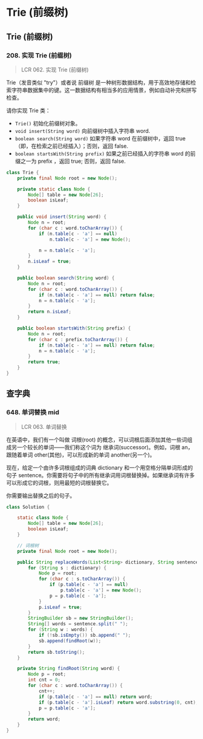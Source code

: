 # Trie (前缀树)

## Trie (前缀树)

### 208. 实现 Trie (前缀树)

> LCR 062. 实现 Trie (前缀树)

Trie（发音类似 "try"）或者说 前缀树 是一种树形数据结构，用于高效地存储和检索字符串数据集中的键。这一数据结构有相当多的应用情景，例如自动补完和拼写检查。

请你实现 Trie 类：

-   `Trie()` 初始化前缀树对象。
-   `void insert(String word)` 向前缀树中插入字符串 word.
-   `boolean search(String word)` 如果字符串 word 在前缀树中，返回 true（即，在检索之前已经插入）；否则，返回 false.
-   `boolean startsWith(String prefix)` 如果之前已经插入的字符串 word 的前缀之一为 prefix ，返回 true; 否则，返回 false.

```java
class Trie {
    private final Node root = new Node();

    private static class Node {
        Node[] table = new Node[26];
        boolean isLeaf;
    }

    public void insert(String word) {
        Node n = root;
        for (char c : word.toCharArray()) {
            if (n.table[c - 'a'] == null)
                n.table[c - 'a'] = new Node();

            n = n.table[c - 'a'];
        }
        n.isLeaf = true;
    }

    public boolean search(String word) {
        Node n = root;
        for (char c : word.toCharArray()) {
            if (n.table[c - 'a'] == null) return false;
            n = n.table[c - 'a'];
        }
        return n.isLeaf;
    }

    public boolean startsWith(String prefix) {
        Node n = root;
        for (char c : prefix.toCharArray()) {
            if (n.table[c - 'a'] == null) return false;
            n = n.table[c - 'a'];
        }
        return true;
    }
}
```

## 查字典

### 648. 单词替换 mid

> LCR 063. 单词替换

在英语中，我们有一个叫做 词根(root) 的概念，可以词根后面添加其他一些词组成另一个较长的单词——我们称这个词为 继承词(successor)。例如，词根 an，跟随着单词 other(其他)，可以形成新的单词 another(另一个)。

现在，给定一个由许多词根组成的词典 dictionary 和一个用空格分隔单词形成的句子 sentence。你需要将句子中的所有继承词用词根替换掉。如果继承词有许多可以形成它的词根，则用最短的词根替换它。

你需要输出替换之后的句子。

```java
class Solution {

    static class Node {
        Node[] table = new Node[26];
        boolean isLeaf;
    }

    // 词根树
    private final Node root = new Node();

    public String replaceWords(List<String> dictionary, String sentence) {
        for (String s : dictionary) {
            Node p = root;
            for (char c : s.toCharArray()) {
                if (p.table[c - 'a'] == null)
                    p.table[c - 'a'] = new Node();
                p = p.table[c - 'a'];
            }
            p.isLeaf = true;
        }
        StringBuilder sb = new StringBuilder();
        String[] words = sentence.split(" ");
        for (String w : words) {
            if (!sb.isEmpty()) sb.append(" ");
            sb.append(findRoot(w));
        }
        return sb.toString();
    }

    private String findRoot(String word) {
        Node p = root;
        int cnt = 0;
        for (char c : word.toCharArray()) {
            cnt++;
            if (p.table[c - 'a'] == null) return word;
            if (p.table[c - 'a'].isLeaf) return word.substring(0, cnt);
            p = p.table[c - 'a'];
        }
        return word;
    }
}
```
